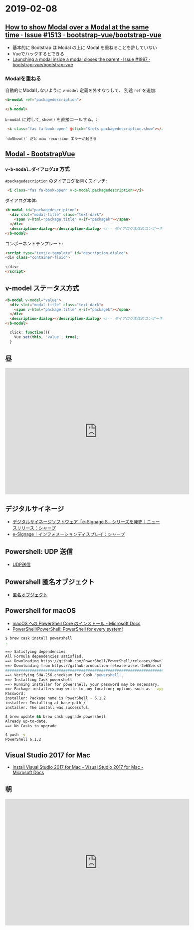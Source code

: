 # 2019-02-08

## [How to show Modal over a Modal at the same time · Issue #1513 · bootstrap-vue/bootstrap-vue](https://github.com/bootstrap-vue/bootstrap-vue/issues/1513)

- 基本的に Bootstrap は Modal の上に Modal を重ねることを許していない
- Vueでハックするとできる
- [Launching a modal inside a modal closes the parent · Issue #1997 · bootstrap-vue/bootstrap-vue](https://github.com/bootstrap-vue/bootstrap-vue/issues/1997)

### Modalを重ねる

自動的にModalしないように `v-model` 定義を外すなりして、 別途 `ref` を追加:

~~~html
<b-modal ref="packagedescription">
    ..
</b-modal>
~~~

`b-modal` に対して, `show()` を直接コールする。:

~~~html
 <i class="fas fa-book-open" @click="$refs.packagedescription.show"></i>
~~~

    `doShow()` だと max recursion エラーが起きる

## [Modal - BootstrapVue](https://bootstrap-vue.js.org/docs/components/modal)

### `v-b-modal.ダイアログID` 方式

`#packagedescription` のダイアログを開くスイッチ:

~~~html
 <i class="fas fa-book-open" v-b-modal.packagedescription></i>
~~~

ダイアログ本体:

~~~html
<b-modal id="packagedescription">
  <div slot="modal-title" class="text-dark">
    <span v-html="package.title" v-if="packagek"></span>
  </div>
  <description-dialog></description-dialog> <!-- ダイアログ本体のコンポーネント --->
</b-modal>
~~~

コンポーネントテンプレート:

~~~html
<script type="text/x-template" id="description-dialog">
<div class="container-fluid">
    ...
</div>
</script>
~~~

## v-model ステータス方式

~~~html
<b-modal v-model="value">
  <div slot="modal-title" class="text-dark">
    <span v-html="package.title" v-if="packagek"></span>
  </div>
  <description-dialog></description-dialog> <!-- ダイアログ本体のコンポーネント --->
</b-modal>
~~~

~~~js
  click: function(){
    Vue.set(this, 'value', true);
  }
~~~


## 昼

<iframe height='405' width='590' frameborder='0' allowtransparency='true' scrolling='no' src='https://www.strava.com/activities/2131601200/embed/9cfb8b54078e25075dad5ed9755af6a76f4a18c3'></iframe>

## デジタルサイネージ

- [デジタルサイネージソフトウェア「e-Signage S」シリーズを発売｜ニュースリリース：シャープ](http://www.sharp.co.jp/corporate/news/170825-a.html)
- [e-Signage｜インフォメーションディスプレイ：シャープ](http://www.sharp.co.jp/business/lcd-display/lineup/e-signage/)

## Powershell: UDP 送信

- [UDP送信](https://github.com/hdknr/note/blob/master/powershell/ps1.udp.md)

## Powershell  匿名オブジェクト

- [ 匿名オブジェクト](https://github.com/hdknr/note/blob/master/powershell/ps1.object.md)

## Powershell for macOS

- [macOS への PowerShell Core のインストール - Microsoft Docs](https://docs.microsoft.com/ja-jp/powershell/scripting/install/installing-powershell-core-on-macos?view=powershell-6)
- [PowerShell/PowerShell: PowerShell for every system!](https://github.com/PowerShell/PowerShell)

~~~bash
$ brew cask install powershell
.
~~~

~~~bash
==> Satisfying dependencies
All Formula dependencies satisfied.
==> Downloading https://github.com/PowerShell/PowerShell/releases/download/v6.1.2/powershell-6.1.2-osx-x64.pkg
==> Downloading from https://github-production-release-asset-2e65be.s3.amazonaws.com/49609581/4d859480-1824-11e9-8335-07226f256af6?X-Amz-Algorithm=AWS4-HMAC-SHA256&X-A
######################################################################## 100.0%
==> Verifying SHA-256 checksum for Cask 'powershell'.
==> Installing Cask powershell
==> Running installer for powershell; your password may be necessary.
==> Package installers may write to any location; options such as --appdir are ignored.
Password:
installer: Package name is PowerShell - 6.1.2
installer: Installing at base path /
installer: The install was successful.
~~~

~~~bash
$ brew update && brew cask upgrade powershell
Already up-to-date.
==> No Casks to upgrade
~~~

~~~bash
$ pwsh -v
PowerShell 6.1.2
~~~

## Visual Studio 2017 for Mac

- [Install Visual Studio 2017 for Mac - Visual Studio 2017 for Mac - Microsoft Docs](https://docs.microsoft.com/ja-jp/visualstudio/mac/installation?view=vsmac-2017)

## 朝

<iframe height='405' width='590' frameborder='0' allowtransparency='true' scrolling='no' src='https://www.strava.com/activities/2131400957/embed/fcb9105d8acfde49d00f84b57ea0aef1b47034fa'></iframe>
